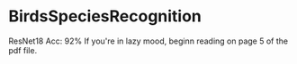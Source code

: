 # BirdsSpeciesRecognition
ResNet18 Acc: 92%
If you're in lazy mood, beginn reading on page 5 of the pdf file.
